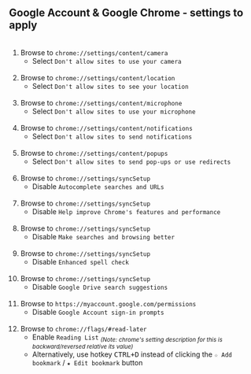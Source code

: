 ## Google Account & Google Chrome - settings to apply</summary>

<ol>
 <br /><li>Browse to <code>chrome://settings/content/camera</code><ul><li>Select <code>Don't allow sites to use your camera</code></li></ul></li>
 <br /><li>Browse to <code>chrome://settings/content/location</code><ul><li>Select <code>Don't allow sites to see your location</code></li></ul></li>
 <br /><li>Browse to <code>chrome://settings/content/microphone</code><ul><li>Select <code>Don't allow sites to use your microphone</code></li></ul></li>
 <br /><li>Browse to <code>chrome://settings/content/notifications</code><ul><li>Select <code>Don't allow sites to send notifications</code></li></ul></li>
 <br /><li>Browse to <code>chrome://settings/content/popups</code><ul><li>Select <code>Don't allow sites to send pop-ups or use redirects</code></li></ul></li>
 <br /><li>Browse to <code>chrome://settings/syncSetup</code><ul><li>Disable <code>Autocomplete searches and URLs</code></li></ul></li>
 <br /><li>Browse to <code>chrome://settings/syncSetup</code><ul><li>Disable <code>Help improve Chrome's features and performance</code></li></ul></li>
 <br /><li>Browse to <code>chrome://settings/syncSetup</code><ul><li>Disable <code>Make searches and browsing better</code></li></ul></li>
 <br /><li>Browse to <code>chrome://settings/syncSetup</code><ul><li>Disable <code>Enhanced spell check</code></li></ul></li>
 <br /><li>Browse to <code>chrome://settings/syncSetup</code><ul><li>Disable <code>Google Drive search suggestions</code></li></ul></li>
 <br /><li>Browse to <code>https://myaccount.google.com/permissions</code><ul><li>Disable <code>Google Account sign-in prompts</code></li></ul></li>
 <br /><li>Browse to <code>chrome://flags/#read-later</code><ul><li>Enable <code>Reading List</code> <sub><i>(Note: chrome's setting description for this is backward/reversed relative its value)</i></sub></li><li>Alternatively, use hotkey <kbd><kbd>CTRL</kbd>+<kbd>D</kbd></kbd> instead of clicking the <code>&#9734; Add bookmark</code> / <code>&#9733; Edit bookmark</code> button</li></ul></li>
</ol>